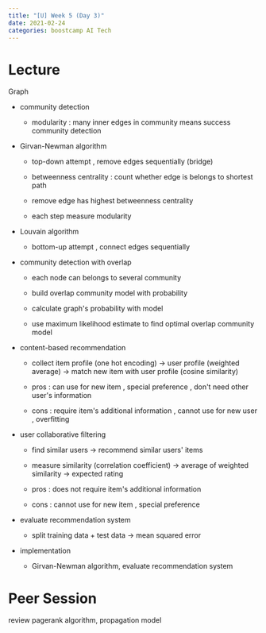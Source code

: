 ```yaml
---
title: "[U] Week 5 (Day 3)"
date: 2021-02-24
categories: boostcamp AI Tech
---
```

# Lecture

Graph

* community detection

    * modularity : many inner edges in community means success community detection

* Girvan-Newman algorithm

    * top-down attempt , remove edges sequentially (bridge)

    * betweenness centrality : count whether edge is belongs to shortest path

    * remove edge has highest betweenness centrality

    * each step measure modularity

* Louvain algorithm

    * bottom-up attempt , connect edges sequentially

* community detection with overlap

    * each node can belongs to several community

    * build overlap community model with probability

    * calculate graph's probability with model

    * use maximum likelihood estimate to find optimal overlap community model

* content-based recommendation

    * collect item profile (one hot encoding) -> user profile (weighted average) -> match new item with user profile (cosine similarity)

    * pros : can use for new item , special preference , don't need other user's information

    * cons : require item's additional information , cannot use for new user , overfitting

* user collaborative filtering

    * find similar users -> recommend similar users' items

    * measure similarity (correlation coefficient) -> average of weighted similarity -> expected rating 

    * pros : does not require item's additional information

    * cons : cannot use for new item , special preference

* evaluate recommendation system

    * split training data + test data -> mean squared error

* implementation

    * Girvan-Newman algorithm, evaluate recommendation system

# Peer Session

review pagerank algorithm, propagation model


